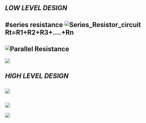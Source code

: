## ***LOW LEVEL DESIGN***
#series resistance
![Series_Resistor_circuit](https://user-images.githubusercontent.com/89680649/132283140-eee00ef6-4566-4dc1-9276-ab5a3eb7857c.png)
Rt=R1+R2+R3+....+Rn
---------------------------------------------------------------------------------------------------------------------------
![Parallel Resistance](https://user-images.githubusercontent.com/89680649/132282336-412e56fa-c065-4a15-ad5d-33e54ee72381.png)
---------------------------------------------------------------------------------------------------------------------------
![](https://github.com/259881/Ltts-uttam/blob/e874c7fd6f12099d6734c8c43c8fac9881ea3aaf/2_Design/ohmconversion.png)

## ***HIGH LEVEL DESIGN***
![](https://github.com/259881/Ltts-uttam/blob/53323e7d26002b292f0fee57145d93901c2989aa/2.%20Design/Low%20level%20design-1.jpg)
-------------------------------------------------------------------------------------------------------------------------------
![](https://github.com/259881/Ltts-uttam/blob/87a90f778c21d15094644f39918698827c779b89/2.%20Design/LOW_LEVEL_DESIGN.jpg)
-------------------------------------------------------------------------------------------------------------------------------
![](https://github.com/259881/Ltts-uttam/blob/b2c337e8249c5752126ab4ef9d17057bac1906cd/2.%20Design/HIGH_LEVEL_DESIGN.svg)
